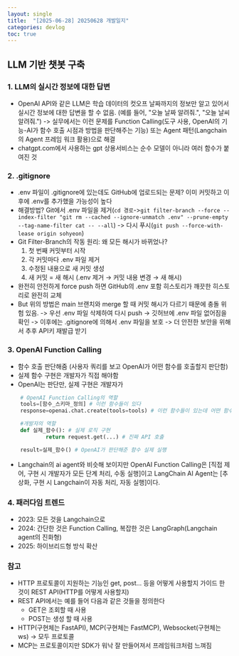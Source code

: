 ```yaml
---
layout: single
title:  "[2025-06-28] 20250628 개발일지"
categories: devlog
toc: true
---
```


## LLM 기반 챗봇 구축

### 1. LLM의 실시간 정보에 대한 답변
- OpenAI API와 같은 LLM은 학습 데이터의 컷오프 날짜까지의 정보만 알고 있어서 실시간 정보에 대한 답변을 할 수 없음. (예를 들어, "오늘 날짜 알려줘.", "오늘 날씨 알려줘.") -> 실무에서는 이런 문제를 Function Calling(도구 사용, OpenAI의 기능-AI가 함수 호출 시점과 방법을 판단해주는 기능) 또는 Agent 패턴(Langchain의 Agent 프레임 워크 활용)으로 해결
- chatgpt.com에서 사용하는 gpt 상용서비스는 순수 모델이 아니라 여러 함수가 붙여진 것

### 2. .gitignore
- .env 파일이 .gitignore에 있는데도 GitHub에 업로드되는 문제? 이미 커밋하고 이후에 .env를 추가했을 가능성이 높다
- 해결방법? Git에서 .env 파일을 제거(`cd 경로`->`git filter-branch --force --index-filter "git rm --cached --ignore-unmatch .env" --prune-empty --tag-name-filter cat -- --all`) -> 다시 푸시(`git push --force-with-lease origin sohyeon`)
- Git Filter-Branch의 작동 원리: 왜 모든 해시가 바뀌었나?
    1. 첫 번째 커밋부터 시작
    2. 각 커밋마다 .env 파일 제거
    3. 수정된 내용으로 새 커밋 생성
    4. 새 커밋 = 새 해시 (.env 제거 → 커밋 내용 변경 → 새 해시)
- 완전히 안전하게 force push 하면 GitHub의 .env 포함 히스토리가 깨끗한 히스토리로 완전히 교체
- But 위의 방법은 main 브랜치와 merge 할 때 커밋 해시가 다르기 때문에 충돌 위험 있음. -> 우선 .env 파일 삭제하여 다시 push -> 깃허브에 .env 파일 없어짐을 확인 -> 이후에는 .gitignore에 의해서 .env 파일을 보호 -> 더 안전한 보안을 위해서 추후 API키 재발급 받기

### 3. OpenAI Function Calling
- 함수 호출 판단해줌 (사용자 쿼리를 보고 OpenAI가 어떤 함수를 호출할지 판단함)
- 실제 함수 구현은 개발자가 직접 해야함
- OpenAI는 판단만, 실제 구현은 개발자가
```python
    # OpenAI Function Calling의 역할
    tools=[함수_스키마_정의] # 이런 함수들이 있다
    response=openai.chat.create(tools=tools) # 이런 함수들이 있는데 어떤 함수를 쓸까? 물어보기

    #개발자의 역할
    def 실제_함수(): # 실제 로직 구현
            return request.get(...) # 진짜 API 호출

    result=실제_함수() # OpenAI가 판단해준 함수 실제 실행
```
- Langchain의 ai agent와 비슷해 보이지만 OpenAI Function Calling은 [직접 제어, 구현 시 개발자가 모든 단계 처리, 수동 실행]이고 LangChain AI Agent는 [추상화, 구현 시 Langchain이 자동 처리, 자동 실행]이다.

### 4. 패러다임 트렌드
- 2023: 모든 것을 Langchain으로
- 2024: 간단한 것은 Function Calling, 복잡한 것은 LangGraph(Langchain agent의 진화형)
- 2025: 하이브리드형 방식 확산

### 참고
- HTTP 프로토콜이 지원하는 기능인 get, post... 등을 어떻게 사용할지 가이드 한 것이 REST API(HTTP를 어떻게 사용할지)
- REST API에서는 예를 들어 다음과 같은 것들을 정의한다
    - GET은 조회할 때 사용
    - POST는 생성 할 때 사용
- HTTP(구현체는 FastAPI), MCP(구현체는 FastMCP), Websocket(구현체는 ws) -> 모두 프로토콜
- MCP는 프로토콜이지만 SDK가 워낙 잘 만들어져서 프레임워크처럼 느껴짐
